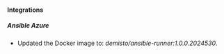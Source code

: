 
#### Integrations

##### Ansible Azure

- Updated the Docker image to: *demisto/ansible-runner:1.0.0.2024530*.
